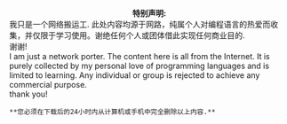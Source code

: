  <center><b>特别声明: </b></br></center>
		我只是一个网络搬运工.
		此处内容均源于网路，纯属个人对编程语言的热爱而收集，并仅限于学习使用。谢绝任何个人或团体借此实现任何商业目的.</br>
		谢谢!</br>
		I am just a network porter. 
		The content here is all from the Internet. 
		It is purely collected by my personal love of programming languages and is limited to learning. Any individual or group is rejected to achieve any commercial purpose.</br>
		thank you!

	**您必须在下载后的24小时内从计算机或手机中完全删除以上内容.**  
